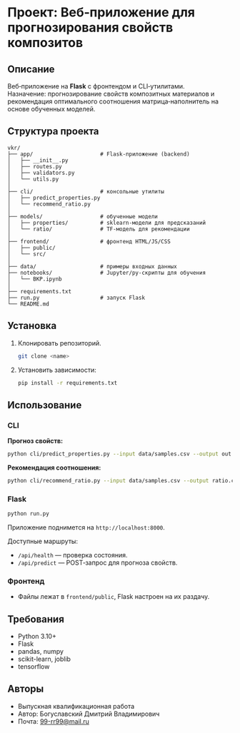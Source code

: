 # Проект: Веб‑приложение для прогнозирования свойств композитов

## Описание
Веб‑приложение на **Flask** с фронтендом и CLI‑утилитами.  
Назначение: прогнозирование свойств композитных материалов и рекомендация оптимального соотношения матрица‑наполнитель на основе обученных моделей.

## Структура проекта
```
vkr/
├── app/                     # Flask-приложение (backend)
│   ├── __init__.py
│   ├── routes.py
│   ├── validators.py
│   └── utils.py
│
├── cli/                     # консольные утилиты
│   ├── predict_properties.py
│   └── recommend_ratio.py
│
├── models/                  # обученные модели
│   ├── properties/          # sklearn-модели для предсказаний
│   └── ratio/               # TF-модель для рекомендации
│
├── frontend/                # фронтенд HTML/JS/CSS
│   ├── public/
│   └── src/
│
├── data/                    # примеры входных данных
├── notebooks/               # Jupyter/py-скрипты для обучения
│   └── ВКР.ipynb
│
├── requirements.txt
├── run.py                   # запуск Flask
└── README.md
```

## Установка
1. Клонировать репозиторий.
   ```bash
   git clone <name>
   ```
2. Установить зависимости:
   ```bash
   pip install -r requirements.txt
   ```

## Использование

### CLI
**Прогноз свойств:**
```bash
python cli/predict_properties.py --input data/samples.csv --output out.csv
```

**Рекомендация соотношения:**
```bash
python cli/recommend_ratio.py --input data/samples.csv --output ratio.csv
```

### Flask
```bash
python run.py
```
Приложение поднимется на `http://localhost:8000`.

Доступные маршруты:
- `/api/health` — проверка состояния.
- `/api/predict` — POST‑запрос для прогноза свойств.

### Фронтенд
-  Файлы лежат в `frontend/public`, Flask настроен на их раздачу.

## Требования
- Python 3.10+
- Flask
- pandas, numpy
- scikit-learn, joblib
- tensorflow

## Авторы
- Выпускная квалификационная работа  
- Автор: Богуславский Дмитрий Владимирович
- Почта: 99-rr99@mail.ru
